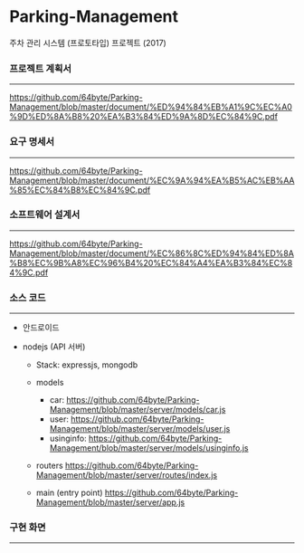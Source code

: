 # Parking-Management
주차 관리 시스템 (프로토타입) 프로젝트 (2017)

### 프로젝트 계획서
----------------------------------------------

https://github.com/64byte/Parking-Management/blob/master/document/%ED%94%84%EB%A1%9C%EC%A0%9D%ED%8A%B8%20%EA%B3%84%ED%9A%8D%EC%84%9C.pdf

### 요구 명세서
----------------------------------------------

https://github.com/64byte/Parking-Management/blob/master/document/%EC%9A%94%EA%B5%AC%EB%AA%85%EC%84%B8%EC%84%9C.pdf

### 소프트웨어 설계서
----------------------------------------------

https://github.com/64byte/Parking-Management/blob/master/document/%EC%86%8C%ED%94%84%ED%8A%B8%EC%9B%A8%EC%96%B4%20%EC%84%A4%EA%B3%84%EC%84%9C.pdf

### 소스 코드
----------------------------------------------

  * 안드로이드
  
  * nodejs (API 서버)
    - Stack: expressjs, mongodb
  
    * models
      * car: https://github.com/64byte/Parking-Management/blob/master/server/models/car.js
      * user: https://github.com/64byte/Parking-Management/blob/master/server/models/user.js
      * usinginfo: https://github.com/64byte/Parking-Management/blob/master/server/models/usinginfo.js
      
    * routers
      https://github.com/64byte/Parking-Management/blob/master/server/routes/index.js
      
    * main (entry point)
      https://github.com/64byte/Parking-Management/blob/master/server/app.js

### 구현 화면
----------------------------------------------
